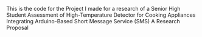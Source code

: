 This is the code for the Project I made for a research of a Senior High Student 
Assessment of High-Temperature Detector for Cooking Appliances
Integrating Arduino-Based Short Message Service (SMS)
A Research Proposal
